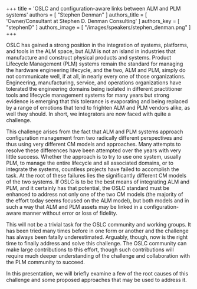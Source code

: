 +++
title = 'OSLC and configuration-aware links between ALM and PLM systems'
authors = [
  "Stephen Denman"
]
authors_title = [
  'Owner/Consultant at Stephen D. Denman Consulting'
]
authors_key = [
  "stephenD"
]
authors_image = [
  "/images/speakers/stephen_denman.png"
]
+++

OSLC has gained a strong position in the integration of systems, platforms, and tools in the ALM space, but ALM is not an island in industries that manufacture and construct physical products and systems. Product Lifecycle Management (PLM) systems remain the standard for managing the hardware engineering lifecycle, and the two, ALM and PLM, simply do not communicate well, if at all, in nearly every one of those organizations. Engineering, manufacturing, service, and operations organizations have tolerated the engineering domains being isolated in different practitioner tools and lifecycle management systems for many years but strong evidence is emerging that this tolerance is evaporating and being replaced by a range of emotions that tend to frighten ALM and PLM vendors alike, as well they should. In short, we integrators are now faced with quite a challenge.

This challenge arises from the fact that ALM and PLM systems approach configuration management from two radically different perspectives and thus using very different CM models and approaches. Many attempts to resolve these differences have been attempted over the years with very little success. Whether the approach is to try to use one system, usually PLM, to manage the entire lifecycle and all associated domains, or to integrate the systems, countless projects have failed to accomplish the task. At the root of these failures lies the significantly different CM models of the two systems. If OSLC is to be the best means of integrating ALM and PLM, and it certainly has that potential, the OSLC standard must be enhanced to address not only one of the two CM models (the majority of the effort today seems focused on the ALM model), but both models and in such a way that ALM and PLM assets may be linked in a configuration-aware manner without error or loss of fidelity.

This will not be a trivial task for the OSLC community and working groups. It has been tried many times before in one form or another and the challenge has always been fatally underestimated. Arguably, though, now is the right time to finally address and solve this challenge. The OSLC community can make large contributions to this effort, though such contributions will require much deeper understanding of the challenge and collaboration with the PLM community to succeed.

In this presentation, we will briefly examine a few of the root causes of this challenge and some proposed approaches that may be used to address it.